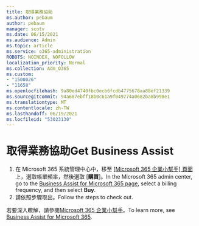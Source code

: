 ```yaml
---
title: 取得業務協助
ms.author: pebaum
author: pebaum
manager: scotv
ms.date: 06/15/2021
ms.audience: Admin
ms.topic: article
ms.service: o365-administration
ROBOTS: NOINDEX, NOFOLLOW
localization_priority: Normal
ms.collection: Adm_O365
ms.custom:
- "1500026"
- "11658"
ms.openlocfilehash: 9a80ed4740fbc0ecb6fcdb4775678aa88ef21339
ms.sourcegitcommit: 94a687ebff18b0c61a9f049774a0682ba8b998e1
ms.translationtype: MT
ms.contentlocale: zh-TW
ms.lasthandoff: 06/19/2021
ms.locfileid: "53023130"
---
```

# <a name="get-business-assist"></a><span data-ttu-id="5a747-102">取得業務協助</span><span class="sxs-lookup"><span data-stu-id="5a747-102">Get Business Assist</span></span>

1. <span data-ttu-id="5a747-103">在 Microsoft 365 系統管理中心中，移至 [ [Microsoft 365 企業小幫手] 頁面](https://go.microsoft.com/fwlink/p/?linkid=2158423)上，選取帳單頻率，然後選取 [**購買**]。</span><span class="sxs-lookup"><span data-stu-id="5a747-103">In the Microsoft 365 admin center, go to the [Business Assist for Microsoft 365 page](https://go.microsoft.com/fwlink/p/?linkid=2158423), select a billing frequency, and then select **Buy**.</span></span>
2. <span data-ttu-id="5a747-104">請依照步驟取出。</span><span class="sxs-lookup"><span data-stu-id="5a747-104">Follow the steps to check out.</span></span>

<span data-ttu-id="5a747-105">若要深入瞭解，請參閱[Microsoft 365 企業小幫手](/microsoft-365/admin/misc/business-assist)。</span><span class="sxs-lookup"><span data-stu-id="5a747-105">To learn more, see [Business Assist for Microsoft 365](/microsoft-365/admin/misc/business-assist).</span></span>